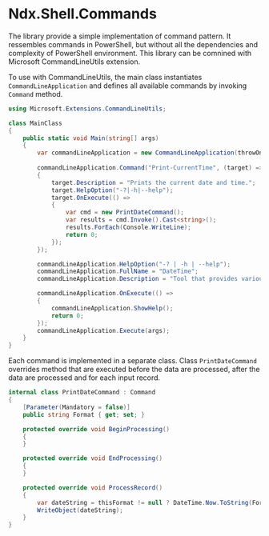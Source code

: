 ﻿# Ndx.Shell.Commands
The library provide a simple implementation of command pattern. It ressembles commands in PowerShell, but 
without all the dependencies and complexity of PowerShell environment.
This library can be comnined with Microsoft CommandLineUtils extension.

To use with CommandLineUtils, the main class instantiates `CommandLineApplication`
and defines all available commands by invoking `Command` method.

```csharp
using Microsoft.Extensions.CommandLineUtils;

class MainClass
{
    public static void Main(string[] args)
    {
        var commandLineApplication = new CommandLineApplication(throwOnUnexpectedArg: false);
        
        commandLineApplication.Command("Print-CurrentTime", (target) =>
        {
            target.Description = "Prints the current date and time.";
            target.HelpOption("-?|-h|--help");
            target.OnExecute(() =>
            {
                var cmd = new PrintDateCommand();
                var results = cmd.Invoke().Cast<string>();
                results.ForEach(Console.WriteLine);
                return 0;         
            });
        });

        commandLineApplication.HelpOption("-? | -h | --help");
        commandLineApplication.FullName = "DateTime";
        commandLineApplication.Description = "Tool that provides various Date/Time information.";

        commandLineApplication.OnExecute(() =>
        {
            commandLineApplication.ShowHelp();
            return 0;
        });
        commandLineApplication.Execute(args);
    }
}
```

Each command is implemented in a separate class. Class `PrintDateCommand`
overrides method that are executed before the data are processed, after the data are processed and for each input record.

```csharp
internal class PrintDateCommand : Command
{
    [Parameter(Mandatory = false)]
    public string Format { get; set; }

    protected override void BeginProcessing()
    {        
    }

    protected override void EndProcessing()
    {           
    }

    protected override void ProcessRecord()
    {
        var dateString = thisFormat != null ? DateTime.Now.ToString(Format) : DateTime.Now.ToString();
        WriteObject(dateString);
    }
}
```